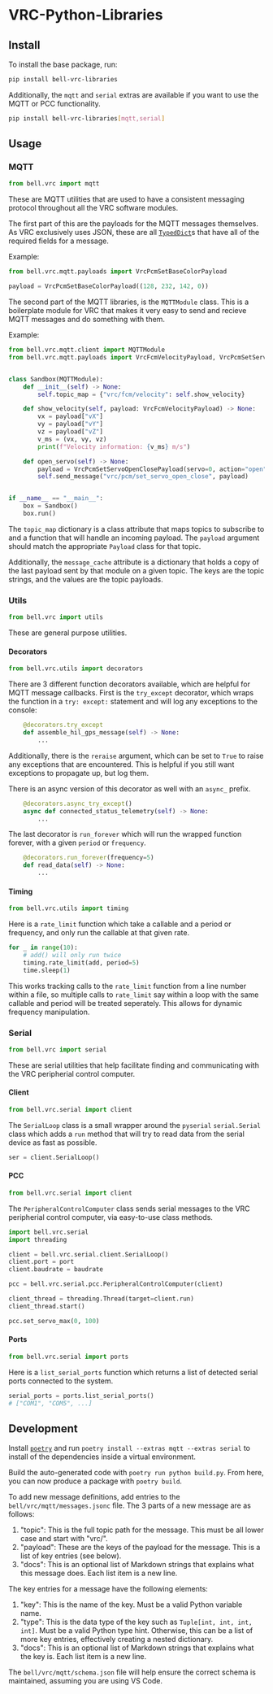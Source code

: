 # VRC-Python-Libraries

## Install

To install the base package, run:

```bash
pip install bell-vrc-libraries
```

Additionally, the `mqtt` and `serial` extras are available if you want to use
the MQTT or PCC functionality.

```bash
pip install bell-vrc-libraries[mqtt,serial]
```

## Usage

### MQTT

```python
from bell.vrc import mqtt
```

These are MQTT utilities that are used to have a consistent messaging protocol
throughout all the VRC software modules.

The first part of this are the payloads for the MQTT messages themselves. As VRC
exclusively uses JSON, these are all
[`TypedDict`](https://docs.python.org/3/library/typing.html#typing.TypedDict)s
that have all of the required fields for a message.

Example:

```python
from bell.vrc.mqtt.payloads import VrcPcmSetBaseColorPayload

payload = VrcPcmSetBaseColorPayload((128, 232, 142, 0))
```

The second part of the MQTT libraries, is the `MQTTModule` class.
This is a boilerplate module for VRC that makes it very easy to send
and recieve MQTT messages and do something with them.

Example:

```python
from bell.vrc.mqtt.client import MQTTModule
from bell.vrc.mqtt.payloads import VrcFcmVelocityPayload, VrcPcmSetServoOpenClosePayload


class Sandbox(MQTTModule):
    def __init__(self) -> None:
        self.topic_map = {"vrc/fcm/velocity": self.show_velocity}

    def show_velocity(self, payload: VrcFcmVelocityPayload) -> None:
        vx = payload["vX"]
        vy = payload["vY"]
        vz = payload["vZ"]
        v_ms = (vx, vy, vz)
        print(f"Velocity information: {v_ms} m/s")

    def open_servo(self) -> None:
        payload = VrcPcmSetServoOpenClosePayload(servo=0, action="open")
        self.send_message("vrc/pcm/set_servo_open_close", payload)


if __name__ == "__main__":
    box = Sandbox()
    box.run()
```

The `topic_map` dictionary is a class attribute that maps topics to subscribe to
and a function that will handle an incoming payload. The `payload` argument
should match the appropriate `Payload` class for that topic.

Additionally, the `message_cache` attribute is a dictionary that holds
a copy of the last payload sent by that module on a given topic. The keys are the
topic strings, and the values are the topic payloads.

### Utils

```python
from bell.vrc import utils
```

These are general purpose utilities.

#### Decorators

```python
from bell.vrc.utils import decorators
```

There are 3 different function decorators available, which are helpful for MQTT
message callbacks. First is the `try_except` decorator, which wraps the
function in a `try: except:` statement and will log any exceptions to the console:

```python
    @decorators.try_except
    def assemble_hil_gps_message(self) -> None:
        ...
```

Additionally, there is the `reraise` argument, which can be set to `True` to raise
any exceptions that are encountered. This is helpful if you still want exceptions
to propagate up, but log them.

There is an async version of this decorator as well with an `async_` prefix.

```python
    @decorators.async_try_except()
    async def connected_status_telemetry(self) -> None:
        ...
```

The last decorator is `run_forever` which will run the wrapped function forever,
with a given `period` or `frequency`.

```python
    @decorators.run_forever(frequency=5)
    def read_data(self) -> None:
        ...
```

#### Timing

```python
from bell.vrc.utils import timing
```

Here is a `rate_limit` function which take a callable and a
period or frequency, and only run the callable at that given rate.

```python
for _ in range(10):
    # add() will only run twice
    timing.rate_limit(add, period=5)
    time.sleep(1)
```

This works tracking calls to the `rate_limit` function from a line number
within a file, so multiple calls to `rate_limit` say within a loop
with the same callable and period will be treated seperately. This allows
for dynamic frequency manipulation.

### Serial

```python
from bell.vrc import serial
```

These are serial utilities that help facilitate finding and communicating
with the VRC peripherial control computer.

#### Client

```python
from bell.vrc.serial import client
```

The `SerialLoop` class is a small wrapper around the `pyserial` `serial.Serial`
class which adds a `run` method that will try to read data from the serial device
as fast as possible.

```python
ser = client.SerialLoop()
```

#### PCC

```python
from bell.vrc.serial import client
```

The `PeripheralControlComputer` class sends serial messages
to the VRC peripherial control computer, via easy-to-use class methods.

```python
import bell.vrc.serial
import threading

client = bell.vrc.serial.client.SerialLoop()
client.port = port
client.baudrate = baudrate

pcc = bell.vrc.serial.pcc.PeripheralControlComputer(client)

client_thread = threading.Thread(target=client.run)
client_thread.start()

pcc.set_servo_max(0, 100)
```

#### Ports

```python
from bell.vrc.serial import ports
```

Here is a `list_serial_ports` function which returns a list of detected serial
ports connected to the system.

```python
serial_ports = ports.list_serial_ports()
# ["COM1", "COM5", ...]
```

## Development

Install [`poetry`](https://python-poetry.org/) and run
`poetry install --extras mqtt --extras serial` to install of the dependencies
inside a virtual environment.

Build the auto-generated code with `poetry run python build.py`. From here,
you can now produce a package with `poetry build`.

To add new message definitions, add entries to the `bell/vrc/mqtt/messages.jsonc` file.
The 3 parts of a new message are as follows:

1. "topic": This is the full topic path for the message. This must be all lower case and
   start with "vrc/".
2. "payload": These are the keys of the payload for the message.
   This is a list of key entries (see below).
3. "docs": This is an optional list of Markdown strings that explains what this
   message does. Each list item is a new line.

The key entries for a message have the following elements:

1. "key": This is the name of the key. Must be a valid Python variable name.
2. "type": This is the data type of the key such as `Tuple[int, int, int, int]`.
   Must be a valid Python type hint. Otherwise, this can be a list of more
   key entries, effectively creating a nested dictionary.
3. "docs": This is an optional list of Markdown strings that explains what the
   key is. Each list item is a new line.

The `bell/vrc/mqtt/schema.json` file will help ensure the correct schema is maintained,
assuming you are using VS Code.
